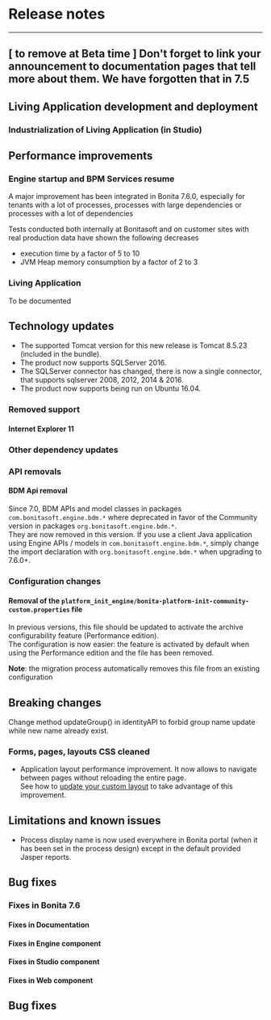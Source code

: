 # Release notes
-----
[ to remove at Beta time ]
Don't forget to link your announcement to documentation pages that tell more about them.
We have forgotten that in 7.5
-----
<a id="living-application-development-and-deployment"/>

## Living Application development and deployment


### Industrialization of Living Application (in Studio)

## Performance improvements

### Engine startup and BPM Services resume

A major improvement has been integrated in Bonita 7.6.0, especially for tenants with a lot of processes, processes with large dependencies or processes with a
lot of dependencies

Tests conducted both internally at Bonitasoft and on customer sites with real production data have shown the following decreases
* execution time by a factor of 5 to 10
* JVM Heap memory consumption by a factor of 2 to 3

### Living Application

To be documented


## Technology updates

* The supported Tomcat version for this new release is Tomcat 8.5.23 (included in the bundle).
* The product now supports SQLServer 2016.
* The SQLServer connector has changed, there is now a single connector, that supports sqlserver 2008, 2012, 2014 & 2016.
* The product now supports being run on Ubuntu 16.04.

### Removed support

#### Internet Explorer 11

### Other dependency updates

### API removals

#### BDM Api removal
Since 7.0, BDM APIs and model classes in packages `com.bonitasoft.engine.bdm.*` where deprecated in favor of the Community version in packages `org.bonitasoft.engine.bdm.*`.  
They are now removed in this version.
If you use a client Java application using Engine APIs / models in `com.bonitasoft.engine.bdm.*`, simply change the import declaration with `org.bonitasoft.engine.bdm.*`
when upgrading to 7.6.0+.

### Configuration changes

#### Removal of the ```platform_init_engine/bonita-platform-init-community-custom.properties``` file

In previous versions, this file should be updated to activate the archive configurability feature (Performance edition).  
The configuration is now easier: the feature is activated by default when using the Performance edition and the file
has been removed.

__Note__: the migration process automatically removes this file from an existing configuration


## Breaking changes
Change method updateGroup() in identityAPI to forbid group name update while new name already exist.

### Forms, pages, layouts CSS cleaned
* Application layout performance improvement. It now allows to navigate between pages without reloading the entire page.  
  See how to [update your custom layout](customize-living-application-layout.md#improve-navigation) to take advantage of this improvement.


## Limitations and known issues

* Process display name is now used everywhere in Bonita portal (when it has been set in the process design) except in the default provided Jasper reports.

## Bug fixes

### Fixes in Bonita 7.6


#### Fixes in Documentation

#### Fixes in Engine component

#### Fixes in Studio component

#### Fixes in Web component


## Bug fixes 

